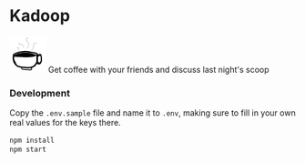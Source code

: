 # Kadoop
<img width="64" alt="Steaming Coffee Cup Logo" src="https://github.com/yangningBU/kadoop/blob/master/src/assets/images/coffee-cup.png"> Get coffee with your friends and discuss last night's scoop

### Development
Copy the `.env.sample` file and name it to `.env`, making sure to fill in your own real values for the keys there.

```
npm install
npm start
```